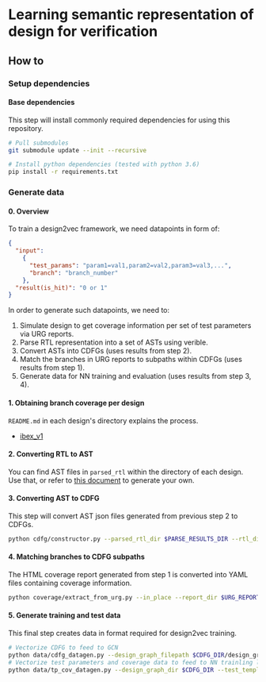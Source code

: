 # Learning semantic representation of design for verification

## How to

### Setup dependencies

#### Base dependencies

This step will install commonly required dependencies for using this repository.

```bash
# Pull submodules
git submodule update --init --recursive

# Install python dependencies (tested with python 3.6)
pip install -r requirements.txt
```

### Generate data

#### 0. Overview

To train a design2vec framework, we need datapoints in form of:
```json
{
  "input":
    {
      "test_params": "param1=val1,param2=val2,param3=val3,...",
      "branch": "branch_number"
    },
  "result(is_hit)": "0 or 1"
}
```

In order to generate such datapoints, we need to:

1. Simulate design to get coverage information per set of test parameters via URG reports.
2. Parse RTL representation into a set of ASTs using verible.
3. Convert ASTs into CDFGs (uses results from step 2).
4. Match the branches in URG reports to subpaths within CDFGs (uses results from step 1).
5. Generate data for NN training and evaluation (uses results from step 3, 4).

#### 1. Obtaining branch coverage per design

`README.md` in each design's directory explains the process.
- [ibex_v1](designs/ibex_v1/)

#### 2. Converting RTL to AST

You can find AST files in `parsed_rtl` within the directory of each design. Use that, or refer to [this document](docs/verible.md) to generate your own.

#### 3. Converting AST to CDFG

This step will convert AST json files generated from previous step 2 to CDFGs.

```bash
python cdfg/constructor.py --parsed_rtl_dir $PARSE_RESULTS_DIR --rtl_dir $RTL_DIR --output_dir $CDFG_DIR
```

#### 4. Matching branches to CDFG subpaths

The HTML coverage report generated from step 1 is converted into YAML files containing coverage information.

```bash
python coverage/extract_from_urg.py --in_place --report_dir $URG_REPORT_DIR
```

#### 5. Generate training and test data

This final step creates data in format required for design2vec training.

```bash
# Vectorize CDFG to feed to GCN
python data/cdfg_datagen.py --design_graph_filepath $CDFG_DIR/design_graph.pkl --output_dir $NN_DATA_DIR/cdfgs
# Vectorize test parameters and coverage data to feed to NN trainling loop
python data/tp_cov_datagen.py --design_graph_dir $CDFG_DIR --test_templates_dir $TEST_TEMPLATES_DIR --output_dir $NN_DATA_DIR/tp_coverage
```